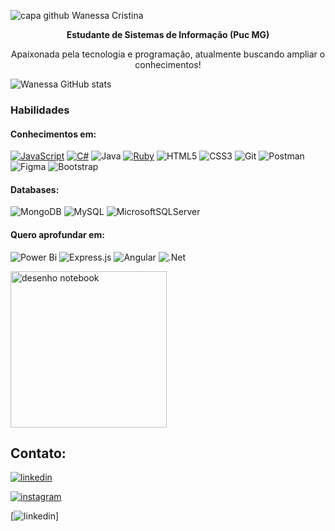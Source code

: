 

![capa github Wanessa Cristina](https://github.com/WanessaCristinaa/WanessaCristinaa/assets/139433754/9bbe11f1-88fd-4808-99ab-19619e5fe687)






<p align="center"><b>Estudante de Sistemas de Informação (Puc MG)</b></p>

<p align="center"> Apaixonada pela tecnologia e programação, atualmente buscando ampliar o conhecimentos! </p>

![Wanessa GitHub stats](https://github-readme-stats.vercel.app/api?username=wanessacristinaa&show_icons=true&theme=gruvbox)

### Habilidades
#### Conhecimentos em:
[![JavaScript](https://img.shields.io/badge/JavaScript-F7DF1E?style=for-the-badge&logo=javascript&logoColor=black)]()
[![C#](https://img.shields.io/badge/c%23-%23239120.svg?style=for-the-badge&logo=csharp&logoColor=white)]()
![Java](https://img.shields.io/badge/java-%23ED8B00.svg?style=for-the-badge&logo=openjdk&logoColor=white)
[![Ruby](https://img.shields.io/badge/ruby-%23CC342D.svg?style=for-the-badge&logo=ruby&logoColor=white)]()
![HTML5](https://img.shields.io/badge/html5-%23E34F26.svg?style=for-the-badge&logo=html5&logoColor=white)
![CSS3](https://img.shields.io/badge/css3-%231572B6.svg?style=for-the-badge&logo=css3&logoColor=white)
![Git](https://img.shields.io/badge/git-%23F05033.svg?style=for-the-badge&logo=git&logoColor=white)
![Postman](https://img.shields.io/badge/Postman-FF6C37?style=for-the-badge&logo=postman&logoColor=white)
![Figma](https://img.shields.io/badge/figma-%23F24E1E.svg?style=for-the-badge&logo=figma&logoColor=white)
![Bootstrap](https://img.shields.io/badge/bootstrap-%238511FA.svg?style=for-the-badge&logo=bootstrap&logoColor=white)

#### Databases:
![MongoDB](https://img.shields.io/badge/MongoDB-%234ea94b.svg?style=for-the-badge&logo=mongodb&logoColor=white)
![MySQL](https://img.shields.io/badge/mysql-%2300f.svg?style=for-the-badge&logo=mysql&logoColor=white)
![MicrosoftSQLServer](https://img.shields.io/badge/Microsoft%20SQL%20Server-CC2927?style=for-the-badge&logo=microsoft%20sql%20server&logoColor=white)

#### Quero aprofundar em:
![Power Bi](https://img.shields.io/badge/power_bi-F2C811?style=for-the-badge&logo=powerbi&logoColor=black)
![Express.js](https://img.shields.io/badge/express.js-%23404d59.svg?style=for-the-badge&logo=express&logoColor=%2361DAFB)
![Angular](https://img.shields.io/badge/angular-%23DD0031.svg?style=for-the-badge&logo=angular&logoColor=white)
![.Net](https://img.shields.io/badge/.NET-5C2D91?style=for-the-badge&logo=.net&logoColor=white)


  <div style="flex: 1;">
    <img src="https://github.com/WanessaCristinaa/WanessaCristinaa/assets/139433754/4d2ef9cf-dbc0-42f3-b0ba-aded691d297f" width="250px" height="250px" alt="desenho notebook">
  </div>


 


## Contato:
[![linkedin](https://img.shields.io/badge/LinkedIn-0077B5?style=for-the-badge&logo=linkedin&logoColor=white)](https://www.linkedin.com/in/wanessa-cristina-694234272)

[![instagram](https://img.shields.io/badge/Instagram-E4405F?style=for-the-badge&logo=instagram&logoColor=white)]()

[![linkedin]( )]
